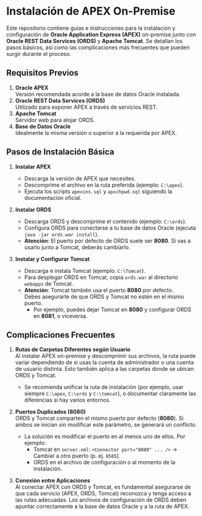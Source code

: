 # Instalación de APEX On-Premise

Este repositorio contiene guías e instrucciones para la instalación y configuración de **Oracle Application Express (APEX)** on-premise junto con **Oracle REST Data Services (ORDS)** y **Apache Tomcat**. Se detallan los pasos básicos, así como las complicaciones más frecuentes que pueden surgir durante el proceso.

## Requisitos Previos

1. **Oracle APEX**\
   Versión recomendada acorde a la base de datos Oracle instalada.
2. **Oracle REST Data Services (ORDS)**\
   Utilizado para exponer APEX a través de servicios REST.
3. **Apache Tomcat**\
   Servidor web para alojar ORDS.
4. **Base de Datos Oracle**\
   Idealmente la misma versión o superior a la requerida por APEX.

## Pasos de Instalación Básica

1. **Instalar APEX**

   - Descarga la versión de APEX que necesites.
   - Descomprime el archivo en la ruta preferida (ejemplo: `C:\apex`).
   - Ejecuta los scripts `apexins.sql` y `apxchpwd.sql` siguiendo la documentación oficial.

2. **Instalar ORDS**

   - Descarga ORDS y descomprime el contenido (ejemplo: `C:\ords`).
   - Configura ORDS para conectarse a tu base de datos Oracle (ejecuta `java -jar ords.war install`).
   - **Atención**: El puerto por defecto de ORDS suele ser **8080**. Si vas a usarlo junto a Tomcat, deberás cambiarlo.

3. **Instalar y Configurar Tomcat**

   - Descarga e instala Tomcat (ejemplo: `C:\Tomcat`).
   - Para desplegar ORDS en Tomcat, copia `ords.war` al directorio `webapps` de Tomcat.
   - **Atención**: Tomcat también usa el puerto **8080** por defecto.\
     Debes asegurarte de que ORDS y Tomcat no estén en el mismo puerto.
     - Por ejemplo, puedes dejar Tomcat en **8080** y configurar ORDS en **8081**, o viceversa.

## Complicaciones Frecuentes

1. **Rutas de Carpetas Diferentes según Usuario**\
   Al instalar APEX on-premise y descomprimir sus archivos, la ruta puede variar dependiendo de si usas la cuenta de administrador o una cuenta de usuario distinta. Esto también aplica a las carpetas donde se ubican ORDS y Tomcat.

   - Se recomienda unificar la ruta de instalación (por ejemplo, usar siempre `C:\apex`, `C:\ords` y `C:\tomcat`), o documentar claramente las diferencias si hay varios entornos.

2. **Puertos Duplicados (8080)**\
   ORDS y Tomcat comparten el mismo puerto por defecto (**8080**). Si ambos se inician sin modificar este parámetro, se generará un conflicto.

   - La solución es modificar el puerto en al menos uno de ellos. Por ejemplo:
     - Tomcat en `server.xml`: `<Connector port="8080" ... />` -> Cambiar a otro puerto (p. ej. `8585`).
     - ORDS en el archivo de configuración o al momento de la instalación.

3. **Conexión entre Aplicaciones**\
   Al conectar APEX con ORDS y Tomcat, es fundamental asegurarse de que cada servicio (APEX, ORDS, Tomcat) reconozca y tenga acceso a las rutas adecuadas. Los archivos de configuración de ORDS deben apuntar correctamente a la base de datos Oracle y a la ruta de APEX.
